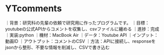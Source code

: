 # YTcomments
｜背景：研究科の先輩の依頼で研究用に作ったプログラムです。
｜目標：youtubeの公式APIからコメントを収集し、csvファイルに纏める
｜進捗：完成
｜実装:python
｜機材：MacBook Air
｜データ：Youtube API
｜インプット：動画ID
｜アウトプット：コメントのCSV
｜方法：APIに接続し、responseをjsonから整形、不要な情報を削減し、CSVで書き込む
